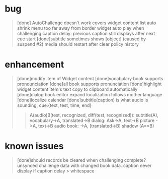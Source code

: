 bug
===
> [done] AutoChallenge doesn't work
> <Loadding/> covers widget content list
> auto shrink menu too far away from border
> widget auto play when challenging
> caption delay: previous caption still displays after next cue start
> [done]subtitle sometimes shows [object] (caused by suspend #2)
> media should restart after clear policy history


enhancement
===
> [done]modify item of Widget content
> [done]vocabulary book supports pronounciation
> [done]all book supports pronunciation
> [done]highlight widget content item's text copy to clipboard automatically
> [done]dialog book editor expand 
> localization follows mother language
> [done]localize calendar
> [done]subtitle(caption) is what audio is sounding, cue:{text, test, time, end}
 >> A(audio)B(test, recognized, diff(test, recognized)): subtitle(A), 
 >> vocabulary->A, translated->B
 >> dialog: Ask->A, text->B
 >> picture ->A, text->B
 >> audio book: ->A, [translated->B]
 >> shadow (A==B) 
 


known issues
===
> [done]should records be cleared when challenging complete?
> unsynced challenge data with changed book data.
> caption never display if caption delay > whitespace

